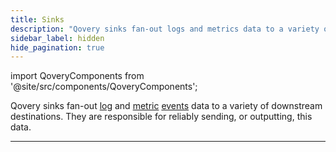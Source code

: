 ```yaml
---
title: Sinks
description: "Qovery sinks fan-out logs and metrics data to a variety of downstream destinations. These could be exact services, like Elasticsearch, or generic protocols, like HTTP or TCP."
sidebar_label: hidden
hide_pagination: true
---
```


import QoveryComponents from '@site/src/components/QoveryComponents';

Qovery sinks fan-out [log][docs.data-model.log] and
[metric][docs.data-model.metric] [events][docs.data-model] data to a
variety of downstream destinations. They are responsible for reliably sending,
or outputting, this data.

---

<QoveryComponents titles={false} sources={false} transforms={false} />


[docs.data-model.log]: /docs/about/data-model/log/
[docs.data-model.metric]: /docs/about/data-model/metric/
[docs.data-model]: /docs/about/data-model/
